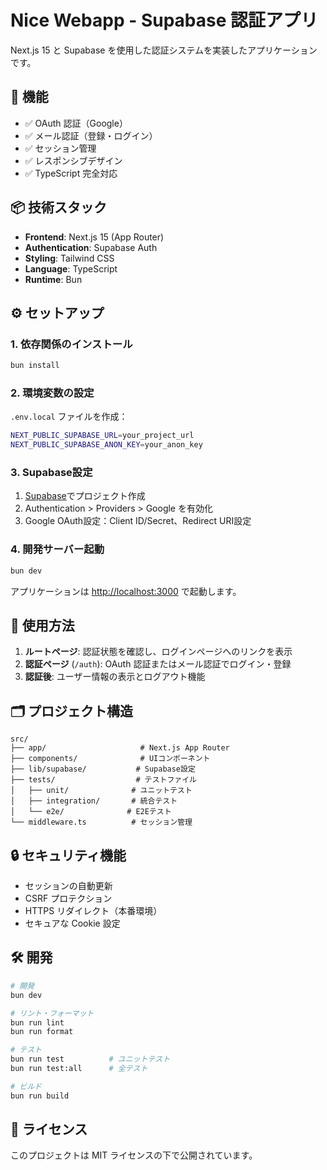 # Nice Webapp - Supabase 認証アプリ

Next.js 15 と Supabase を使用した認証システムを実装したアプリケーションです。

## 🚀 機能

- ✅ OAuth 認証（Google）
- ✅ メール認証（登録・ログイン）
- ✅ セッション管理
- ✅ レスポンシブデザイン
- ✅ TypeScript 完全対応

## 📦 技術スタック

- **Frontend**: Next.js 15 (App Router)
- **Authentication**: Supabase Auth
- **Styling**: Tailwind CSS
- **Language**: TypeScript
- **Runtime**: Bun

## ⚙️ セットアップ

### 1. 依存関係のインストール

```bash
bun install
```

### 2. 環境変数の設定

`.env.local` ファイルを作成：

```bash
NEXT_PUBLIC_SUPABASE_URL=your_project_url
NEXT_PUBLIC_SUPABASE_ANON_KEY=your_anon_key
```

### 3. Supabase設定

1. [Supabase](https://supabase.com/)でプロジェクト作成
2. Authentication > Providers > Google を有効化
3. Google OAuth設定：Client ID/Secret、Redirect URI設定

### 4. 開発サーバー起動

```bash
bun dev
```

アプリケーションは [http://localhost:3000](http://localhost:3000) で起動します。

## 📱 使用方法

1. **ルートページ**: 認証状態を確認し、ログインページへのリンクを表示
2. **認証ページ** (`/auth`): OAuth 認証またはメール認証でログイン・登録
3. **認証後**: ユーザー情報の表示とログアウト機能

## 🗂️ プロジェクト構造

```
src/
├── app/                     # Next.js App Router
├── components/              # UIコンポーネント
├── lib/supabase/           # Supabase設定
├── tests/                  # テストファイル
│   ├── unit/              # ユニットテスト
│   ├── integration/       # 統合テスト
│   └── e2e/              # E2Eテスト
└── middleware.ts          # セッション管理
```

## 🔒 セキュリティ機能

- セッションの自動更新
- CSRF プロテクション
- HTTPS リダイレクト（本番環境）
- セキュアな Cookie 設定

## 🛠️ 開発

```bash
# 開発
bun dev

# リント・フォーマット
bun run lint
bun run format

# テスト
bun run test          # ユニットテスト
bun run test:all      # 全テスト

# ビルド
bun run build
```

## 📄 ライセンス

このプロジェクトは MIT ライセンスの下で公開されています。
